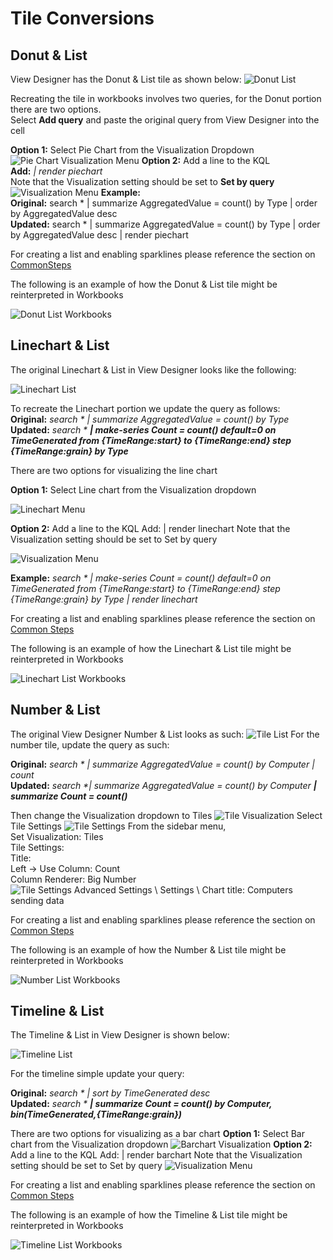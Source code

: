 # Tile Conversions

## Donut & List
View Designer has the Donut & List tile as shown below:
![Donut List](./DonutList.png)

Recreating the tile in workbooks involves two queries, for the Donut portion there are two options.\
Select **Add query** and paste the original query from View Designer into the cell

**Option 1:** Select Pie Chart from the Visualization Dropdown
 ![Pie Chart Visualization Menu](./PieChart.png)
**Option 2:** Add a line to the KQL\
**Add:** _| render piechart_\
Note that the Visualization setting should be set to **Set by query**
 ![Visualization Menu](./SetByQuery.png)
**Example:**\
**Original:** search * | summarize AggregatedValue = count() by Type | order by AggregatedValue desc \
**Updated:** search * | summarize AggregatedValue = count() by Type | order by AggregatedValue desc | render piechart

For creating a list and enabling sparklines please reference the section on [CommonSteps](./CommonSteps.md)

The following is an example of how the Donut & List tile might be reinterpreted in Workbooks

![Donut List Workbooks](./DonutWorkbooks.png)

## Linechart & List
The original Linechart & List in View Designer looks like the following:
 
![Linechart List](./LineList.png) 

To recreate the Linechart portion we update the query as follows:\
**Original:** _search * | summarize AggregatedValue = count() by Type_\
**Updated:** _search * **| make-series Count = count() default=0 on TimeGenerated from {TimeRange:start} to {TimeRange:end} step {TimeRange:grain} by Type**_

There are two options for visualizing the line chart

**Option 1:** Select Line chart from the Visualization dropdown
 
 ![Linechart Menu](./LineViz.png)

**Option 2:** Add a line to the KQL
Add: | render linechart
Note that the Visualization setting should be set to Set by query

 ![Visualization Menu](./SetByQuery.png)

**Example:**
_search * | make-series Count = count() default=0 on TimeGenerated from {TimeRange:start} to {TimeRange:end} step {TimeRange:grain} by Type | render linechart_

For creating a list and enabling sparklines please reference the section on [Common Steps](./CommonSteps.md)

The following is an example of how the Linechart & List tile might be reinterpreted in Workbooks

![Linechart List Workbooks](./LineWorkbooks.png)

## Number & List
The original View Designer Number & List looks as such:
 ![Tile List](./TileListEx.png)
For the number tile, update the query as such:

**Original:** _search * | summarize AggregatedValue = count() by Computer | count_\
**Updated:** _search *| summarize AggregatedValue = count() by Computer **| summarize Count = count()**_

Then change the Visualization dropdown to Tiles
 ![Tile Visualization](./TileViz.png)
Select Tile Settings
 ![Tile Settings](./TileSet.png)
From the sidebar menu,\
Set Visualization: Tiles\
Tile Settings: \
	Title: \
	Left -> Use Column: Count\
	Column Renderer: Big Number\
![Tile Settings](./TileSettings.png)
Advanced Settings \ Settings \ Chart title:  Computers sending data
 
For creating a list and enabling sparklines please reference the section on [Common Steps](./CommonSteps.md)

The following is an example of how the Number & List tile might be reinterpreted in Workbooks

![Number List Workbooks](./NumberWorkbooks.png)

## Timeline & List
The Timeline & List in View Designer is shown below:

 ![Timeline List](./TimeList.png)

For the timeline simple update your query:

**Original:** _search * | sort by TimeGenerated desc_\
**Updated:** _search * **| summarize Count = count() by Computer, bin(TimeGenerated,{TimeRange:grain})**_

There are two options for visualizing as a bar chart
**Option 1:** Select Bar chart from the Visualization dropdown
 ![Barchart Visualization](./BarViz.png)
**Option 2:** Add a line to the KQL
Add: | render barchart
Note that the Visualization setting should be set to Set by query
 ![Visualization Menu](./SetByQuery.png)

 
For creating a list and enabling sparklines please reference the section on [Common Steps](./CommonSteps.md)

The following is an example of how the Timeline & List tile might be reinterpreted in Workbooks

![Timeline List Workbooks](./TimeWorkbooks.png)